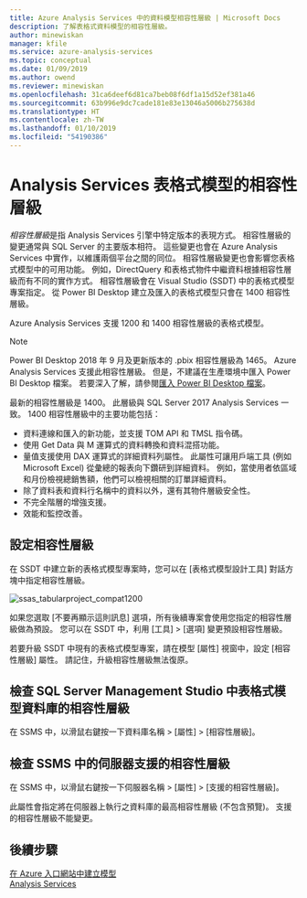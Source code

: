 ```yaml
---
title: Azure Analysis Services 中的資料模型相容性層級 | Microsoft Docs
description: 了解表格式資料模型的相容性層級。
author: minewiskan
manager: kfile
ms.service: azure-analysis-services
ms.topic: conceptual
ms.date: 01/09/2019
ms.author: owend
ms.reviewer: minewiskan
ms.openlocfilehash: 31ca6deef6d81ca7beb08f6df1a15d52ef381a46
ms.sourcegitcommit: 63b996e9dc7cade181e83e13046a5006b275638d
ms.translationtype: HT
ms.contentlocale: zh-TW
ms.lasthandoff: 01/10/2019
ms.locfileid: "54190386"
---
```

# <a name="compatibility-level-for-analysis-services-tabular-models"></a>Analysis Services 表格式模型的相容性層級

*相容性層級*是指 Analysis Services 引擎中特定版本的表現方式。 相容性層級的變更通常與 SQL Server 的主要版本相符。 這些變更也會在 Azure Analysis Services 中實作，以維護兩個平台之間的同位。 相容性層級變更也會影響您表格式模型中的可用功能。 例如，DirectQuery 和表格式物件中繼資料根據相容性層級而有不同的實作方式。 相容性層級會在 Visual Studio (SSDT) 中的表格式模型專案指定。 從 Power BI Desktop 建立及匯入的表格式模型只會在 1400 相容性層級。

Azure Analysis Services 支援 1200 和 1400 相容性層級的表格式模型。 

> [!NOTE]
> Power BI Desktop 2018 年 9 月及更新版本的 .pbix 相容性層級為 1465。 Azure Analysis Services 支援此相容性層級。 但是，不建議在生產環境中匯入 Power BI Desktop 檔案。 若要深入了解，請參閱[匯入 Power BI Desktop 檔案](analysis-services-import-pbix.md)。

最新的相容性層級是 1400。 此層級與 SQL Server 2017 Analysis Services 一致。 1400 相容性層級中的主要功能包括：

*  資料連線和匯入的新功能，並支援 TOM API 和 TMSL 指令碼。 
*  使用 Get Data 與 M 運算式的資料轉換和資料混搭功能。
*  量值支援使用 DAX 運算式的詳細資料列屬性。 此屬性可讓用戶端工具 (例如 Microsoft Excel) 從彙總的報表向下鑽研到詳細資料。 例如，當使用者依區域和月份檢視總銷售額，他們可以檢視相關的訂單詳細資料。 
*  除了資料表和資料行名稱中的資料以外，還有其物件層級安全性。
*  不完全階層的增強支援。
*  效能和監控改善。
 
## <a name="set-compatibility-level"></a>設定相容性層級

 在 SSDT 中建立新的表格式模型專案時，您可以在 [表格式模型設計工具] 對話方塊中指定相容性層級。 
  
 ![ssas_tabularproject_compat1200](./media/analysis-services-compat-level/aas-tabularproject-compat.png)  
  
 如果您選取 [不要再顯示這則訊息] 選項，所有後續專案會使用您指定的相容性層級做為預設。 您可以在 SSDT 中，利用 [工具] > [選項] 變更預設相容性層級。  
  
 若要升級 SSDT 中現有的表格式模型專案，請在模型 [屬性] 視窗中，設定 [相容性層級] 屬性。 請記住，升級相容性層級無法復原。
  
## <a name="check-compatibility-level-for-a-tabular-model-database-in-sql-server-management-studio"></a>檢查 SQL Server Management Studio 中表格式模型資料庫的相容性層級 

 在 SSMS 中，以滑鼠右鍵按一下資料庫名稱 > [屬性] > [相容性層級]。  
  
## <a name="check-supported-compatibility-level-for-a-server-in-ssms"></a>檢查 SSMS 中的伺服器支援的相容性層級  

 在 SSMS 中，以滑鼠右鍵按一下伺服器名稱 > [屬性] > [支援的相容性層級]。  
  
 此屬性會指定將在伺服器上執行之資料庫的最高相容性層級 (不包含預覽)。 支援的相容性層級不能變更。  

## <a name="next-steps"></a>後續步驟

  [在 Azure 入口網站中建立模型](analysis-services-create-model-portal.md)   
  [ Analysis Services](analysis-services-manage.md)  
